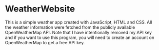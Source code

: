 # WeatherWebsite

This is a simple weather app created with JavaScript, HTML and CSS. All the weather information were fetched from the publicly available OpenWeatherMap API. Note that I have intentionally removed my API key and if you want to use this program, you will need to create an account on OpenWeatherMap to get a free API key. 
